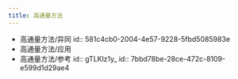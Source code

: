 ```yaml
---
title: 高通量方法
---
```


- 高通量方法/异同
  id:: 581c4cb0-2004-4e57-9228-5fbd5085983e
- 高通量方法/应用
- 高通量方法/参考
  id:: gTLKlz1y_
  id:: 7bbd78be-28ce-472c-8109-e599d1d29ae4